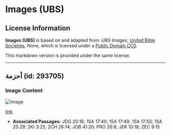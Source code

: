 # Images (UBS)

## License Information

**Images (UBS)** is based on and adapted from: _UBS Images_, [United Bible Societies](https://unitedbiblesocieties.org/), None, which is licensed under a [Public Domain CC0](https://creativecommons.org/public-domain/cc0/).

This markdown version is provided under the same license.



--------------------------------

## أحزمة (id: 293705)

### Image Content

![Image](https://cdn.aquifer.bible/aquifer-content/resources/Media/WEB-0380_slings_en.jpg)

[link](https://cdn.aquifer.bible/aquifer-content/resources/Media/WEB-0380_slings_en.jpg)

* **Associated Passages:** JDG 20:16; 1SA 17:40; 1SA 17:49; 1SA 17:50; 1SA 25:29; 2KI 3:25; 2CH 26:14; JOB 41:20; PRO 26:8; JER 10:18; ZEC 9:15


